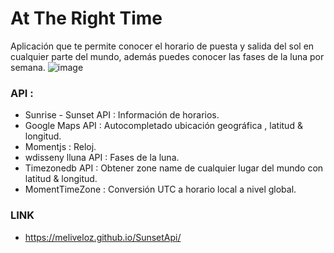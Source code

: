 # At The Right Time 
Aplicación que te permite conocer el horario de puesta y salida del sol en cualquier parte del mundo, además puedes conocer las fases de la luna por semana.
![image](https://user-images.githubusercontent.com/32285156/37884555-e501fed8-3086-11e8-8bdd-432313ff3e0e.png)

### API :
+ Sunrise - Sunset API : Información de horarios.
+ Google Maps API : Autocompletado ubicación geográfica , latitud & longitud.
+ Momentjs : Reloj.
+ wdisseny lluna API : Fases de la luna.
+ Timezonedb API : Obtener zone name de cualquier lugar del mundo con latitud & longitud.
+ MomentTimeZone : Conversión UTC a horario local a nivel global.

### LINK
 + https://meliveloz.github.io/SunsetApi/
